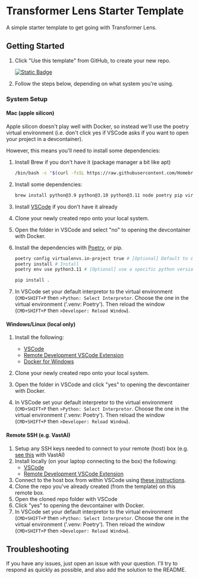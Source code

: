 # Transformer Lens Starter Template

A simple starter template to get going with Transformer Lens.

## Getting Started

1. Click "Use this template" from GitHub, to create your new repo.

   [![Static
   Badge](https://img.shields.io/badge/Use%20the%20template-rgb(31%2C%20136%2C%2061)?style=for-the-badge&logo=github)
   ](https://github.com/new?template_name=transformer-lens-starter-template&template_owner=alan-cooney)

2. Follow the steps below, depending on what system you're using.

### System Setup

#### Mac (apple silicon)

Apple silicon doesn't play well with Docker, so instead we'll use the poetry virtual environment
(i.e. don't click yes if VSCode asks if you want to open your project in a devcontainer).

However, this means you'll need to install some dependencies:

1. Install Brew if you don't have it (package manager a bit like apt)

    ```bash
    /bin/bash -c "$(curl -fsSL https://raw.githubusercontent.com/Homebrew/install/HEAD/install.sh)"
    ```

2. Install some dependencies:

   ```bash
   brew install python@3.9 python@3.10 python@3.11 node poetry pip virtualenv
   ```

3. Install [VSCode](https://code.visualstudio.com/) if you don't have it already
4. Clone your newly created repo onto your local system.
5. Open the folder in VSCode and select "no" to opening the devcontainer with Docker.
6. Install the dependencies with [Poetry](https://github.com/python-poetry/poetry), or pip.

   ```bash
   poetry config virtualenvs.in-project true # [Optional] Default to creating .venv in project dir
   poetry install # Install
   poetry env use python3.11 # [Optional] use a specific python version
   ```

   ```bash
   pip install .
   ```

7. In VSCode set your default interpretor to the virtual environment (`CMD+SHIFT+P` then `>Python:
   Select Interpretor`. Choose the one in the virtual environment ('.venv: Poetry'). Then reload the
   window (`CMD+SHIFT+P` then `>Developer: Reload Window`).

#### Windows/Linux (local only)

1. Install the following:

   - [VSCode](https://code.visualstudio.com/)
   - [Remote Development VSCode
     Extension](https://marketplace.visualstudio.com/items?itemName=ms-vscode-remote.vscode-remote-extensionpack)
   - [Docker for Windows](https://docs.docker.com/desktop/install/windows-install/)

2. Clone your newly created repo onto your local system.
3. Open the folder in VSCode and click "yes" to opening the devcontainer with Docker.
4. In VSCode set your default interpretor to the virtual environment (`CMD+SHIFT+P` then `>Python:
   Select Interpretor`. Choose the one in the virtual environment ('.venv: Poetry'). Then reload the
   window (`CMD+SHIFT+P` then `>Developer: Reload Window`).

#### Remote SSH (e.g. VastAI)

1. Setup any SSH keys needed to connect to your remote (host) box (e.g. [see
   this](https://vast.ai/faq#SSH) with VastAI)
2. Install locally (on your laptop connecting to the box) the following:
   - [VSCode](https://code.visualstudio.com/)
   - [Remote Development VSCode
     Extension](https://marketplace.visualstudio.com/items?itemName=ms-vscode-remote.vscode-remote-extensionpack)
3. Connect to the host box from within VSCode using [these
   instructions](https://code.visualstudio.com/docs/remote/ssh-tutorial#_connect-using-ssh).
4. Clone the repo you've already created (from the template) on this remote box.
5. Open the cloned repo folder with VSCode
6. Click "yes" to opening the devcontainer with Docker.
7. In VSCode set your default interpretor to the virtual environment (`CMD+SHIFT+P` then `>Python:
   Select Interpretor`. Choose the one in the virtual environment ('.venv: Poetry'). Then reload the
   window (`CMD+SHIFT+P` then `>Developer: Reload Window`).

## Troubleshooting

If you have any issues, just open an issue with your question. I'll try to respond as quickly as
possible, and also add the solution to the README.
